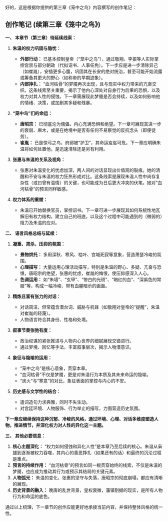 好的，这是根据你提供的第三章《笼中之鸟》内容撰写的创作笔记：

## 创作笔记 (续第三章《笼中之鸟》)

**一、 本章节（第三章）待延续线索：**

1.  **朱温的权力巩固与隐忧：**
    *   **外部行动：** 已基本控制皇帝（“笼中之鸟”），通过敬翔、李振等人实际掌控宫禁与部分朝政（代拟诏书、人事任免）。下一步应是进一步清除异己（如崔胤），安插更多心腹，巩固其在长安的绝对统治，甚至可能开始流露或筹备其更大的野心（如称帝的早期迹象）。
    *   **内部挣扎：** “血河枯骨”的梦魇再次出现，且与现实中权力带来的亢奋交织。这条线索至关重要，揭示了他内心深处对自身行为后果的恐惧，以及权力对其人性的侵蚀。下一章需展现此梦魇是否会持续，以及如何影响他的情绪、决策，或加剧其多疑和残暴。

2.  **“笼中鸟”们的命运：**
    *   **唐昭宗：** 已彻底沦为傀儡，内心充满恐惧和绝望。下一章可展现其进一步的衰弱、麻木，或是在绝境中是否有任何不易察觉的反抗念头（即便徒劳）。
    *   **崔胤：** 已是惊弓之鸟，府邸被“护卫”，其命运岌岌可危。下一章应明确朱温将如何处置他，是迅速清除还是另有利用。

3.  **张惠与朱温的关系及视角：**
    *   张惠对朱温变化的忧虑加深，两人间的对话显现出价值观的裂痕。她的清醒和不安与朱温的权力狂热形成对比。这条线索是展现朱温人性中尚存复杂性（或曰曾有温情）的关键，也可能成为日后更大冲突的伏笔。她对“血河枯骨”的预言同样敏感。

4.  **权力体系的重塑：**
    *   朱温已开始替换官员，掌控诏书。下一章可进一步展现其如何系统性地瓦解旧有权力结构，建立自己的班底，以及这个过程中可能遇到的（微弱的）阻力及朱温的应对。

**二、 语言风格总结与延续：**

1.  **凝重、肃杀、压抑的氛围：**
    *   **景物烘托：** 多用深秋、寒风、枯叶、宫城死寂等意象，营造萧瑟冷峻的氛围。
    *   **心理描写：** 大量运用心理活动描写，特别是朱温的野心、多疑、亢奋与恐惧，唐昭宗的绝望，张惠的忧虑，崔胤的悔恨，使压抑感深入人心。
    *   **色调运用：** 如“朱墙”、“玄甲”、“惨白的光斑”、“暗红的血”、“深紫色的常服”等，构成一幅冷峻、带有血腥暗示的画面。

2.  **精炼且富有张力的对话：**
    *   对话简洁，但常蕴含潜台词、威胁与机锋（如敬翔对皇帝的“提醒”，朱温对崔胤的轻蔑）。
    *   人物语言符合其身份、性格和处境。

3.  **叙事节奏张弛有度：**
    *   政治权谋的紧张推进与人物内心世界的细腻展现交错进行。
    *   通过梦境、回忆等手法，丰富叙事层次，揭示人物潜意识。

4.  **象征与隐喻的运用：**
    *   “笼中之鸟”是核心意象，贯穿本章。
    *   “血河枯骨”不仅是梦魇，更是对朱温行为本质及其未来命运的隐喻。
    *   “炭火”与“寒意”的对比，象征表面的掌控与内心的不安。

5.  **历史感与文学性的结合：**
    *   遣词造句力求典雅，同时不失生动。
    *   对宫廷环境、人物服饰、行为举止的描写，力图营造历史氛围。

**下一章应继续保持这种沉郁、冷峻的风格，通过环境、心理、对话多维度塑造人物，推进情节，并深化权力对人性的异化这一主题。**

**三、 其他必要信息：**

1.  **核心主题深化：** “权力如何侵蚀和异化人性”是本章乃至后续的核心。朱温从枭雄到逐渐被权力吞噬，其内心的善恶挣扎（如果还有的话）和最终的沉沦过程是重点。
2.  **预言的持续作用：** “血河枯骨”的预言如同一根贯穿始终的线索，不仅是朱温的梦魇，也应成为推动其行为或预示其结局的关键元素。
3.  **人物弧光：** 朱温的变化，张惠的坚守与失落，唐昭宗的彻底崩塌，都应有清晰的展现。
4.  **历史背景的融入：** 晚唐的乱世背景，皇权衰微，藩镇割据的现实，是所有人物行为和命运的底色。

通过以上梳理，下一章节的创作应能更好地承接当前内容，并保持整体风格的统一性。